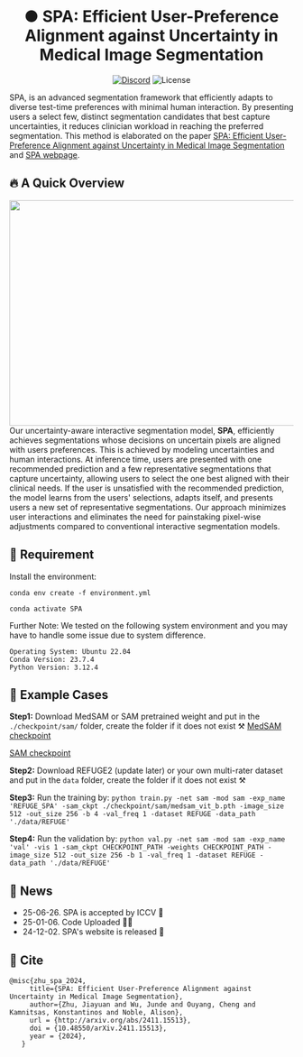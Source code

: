 <h1 align="center">● SPA: Efficient User-Preference Alignment against Uncertainty in Medical Image Segmentation</h1>

<p align="center">
    <a href="https://discord.gg/DN4rvk95CC">
        <img alt="Discord" src="https://img.shields.io/discord/1146610656779440188?logo=discord&style=flat&logoColor=white"/></a>
    <img src="https://img.shields.io/static/v1?label=license&message=GPL&color=white&style=flat" alt="License"/>
</p>

SPA, is an advanced segmentation framework that efficiently adapts to diverse test-time preferences with minimal human interaction. By presenting users a select few, distinct segmentation candidates that best capture uncertainties, it reduces clinician workload in reaching the preferred segmentation. This method is elaborated on the paper [SPA: Efficient User-Preference Alignment against Uncertainty in Medical Image Segmentation](https://arxiv.org/abs/2411.15513) and [SPA webpage](https://supermedintel.github.io/SPA/). 

## 🔥 A Quick Overview 
 <div align="center"><img width="880" height="400" src="https://github.com/SuperMedIntel/SPA/blob/main/static/assets/images/facial.png"></div>
Our uncertainty-aware interactive segmentation model, <b>SPA</b>, efficiently achieves segmentations whose decisions on uncertain pixels are aligned with users preferences. This is achieved by modeling uncertainties and human interactions. At inference time, users are presented with one recommended prediction and a few representative segmentations that capture uncertainty, allowing users to select the one best aligned with their clinical needs. If the user is unsatisfied with the recommended prediction, the model learns from the users' selections, adapts itself, and presents users a new set of representative segmentations. Our approach minimizes user interactions and eliminates the need for painstaking pixel-wise adjustments compared to conventional interactive segmentation models.

## 🧐 Requirement

 Install the environment:

 ``conda env create -f environment.yml``

 ``conda activate SPA``

 Further Note: We tested on the following system environment and you may have to handle some issue due to system difference.
```
Operating System: Ubuntu 22.04
Conda Version: 23.7.4
Python Version: 3.12.4
```

## 🎯 Example Cases
**Step1:** Download MedSAM or SAM pretrained weight and put in the ``./checkpoint/sam/`` folder, create the folder if it does not exist ⚒️
 [MedSAM checkpoint](https://drive.google.com/drive/folders/1ETWmi4AiniJeWOt6HAsYgTjYv_fkgzoN?usp=drive_link)
 
 [SAM checkpoint](https://dl.fbaipublicfiles.com/segment_anything/sam_vit_b_01ec64.pth)

**Step2:** Download REFUGE2 (update later) or your own multi-rater dataset and put in the ``data`` folder, create the folder if it does not exist ⚒️
 
**Step3:** Run the training by:
 ``python train.py -net sam -mod sam -exp_name 'REFUGE_SPA' -sam_ckpt ./checkpoint/sam/medsam_vit_b.pth -image_size 512 -out_size 256 -b 4 -val_freq 1 -dataset REFUGE -data_path './data/REFUGE'``

**Step4:** Run the validation by:
 ``python val.py -net sam -mod sam -exp_name 'val' -vis 1 -sam_ckpt CHECKPOINT_PATH -weights CHECKPOINT_PATH -image_size 512 -out_size 256 -b 1 -val_freq 1 -dataset REFUGE -data_path './data/REFUGE'``

## 🚨 News
- 25-06-26. SPA is accepted by ICCV 🥳
- 25-01-06. Code Uploaded 👩‍💻
- 24-12-02. SPA's website is released 🤩

## 📝 Cite
 ~~~
@misc{zhu_spa_2024,
      title={SPA: Efficient User-Preference Alignment against Uncertainty in Medical Image Segmentation},
      author={Zhu, Jiayuan and Wu, Junde and Ouyang, Cheng and Kamnitsas, Konstantinos and Noble, Alison},
      url = {http://arxiv.org/abs/2411.15513},
      doi = {10.48550/arXiv.2411.15513},
      year = {2024},
    }
 ~~~
